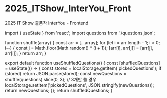 # 2025_ITShow_InterYou_Front
2025 IT Show 출품작 InterYou - Frontend


  import { useState } from 'react';
  import questions from './questions.json';

  function shuffle(array) {
    const arr = [...array];
    for (let i = arr.length - 1; i > 0; i--) {
      const j = Math.floor(Math.random() * (i + 1));
      [arr[i], arr[j]] = [arr[j], arr[i]];
    }
    return arr;
  }

  export default function useShuffledQuestions() {
    const [shuffledQuestions] = useState(() => {
      const stored = localStorage.getItem('pickedQuestions');
      if (stored) return JSON.parse(stored);
      const newQuestions = shuffle(questions).slice(0, 3); // 3개만 쓸 경우
      localStorage.setItem('pickedQuestions', JSON.stringify(newQuestions));
      return newQuestions;
    });
    return shuffledQuestions;
  }
